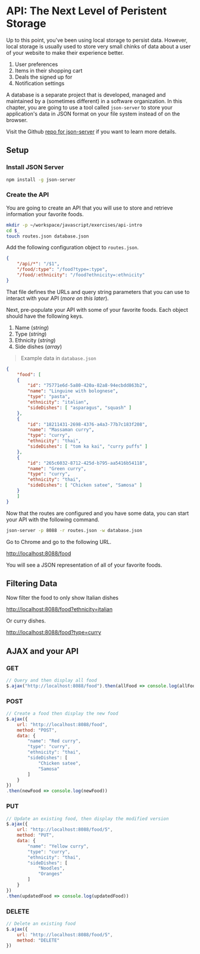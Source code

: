 # API: The Next Level of Peristent Storage

Up to this point, you've been using local storage to persist data. However, local storage is usually used to store very small chinks of data about a user of your website to make their experience better.

1. User preferences
1. Items in their shopping cart
1. Deals the signed up for
1. Notification settings

A database is a separate project that is developed, managed and maintained by a (sometimes different) in a software organization. In this chapter, you are going to use a tool called `json-server` to store your application's data in JSON format on your file system instead of on the browser.

Visit the Github [repo for json-server](https://github.com/typicode/json-server) if you want to learn more details.

## Setup

### Install JSON Server

```sh
npm install -g json-server
```

### Create the API

You are going to create an API that you will use to store and retrieve information your favorite foods.

```sh
mkdir -p ~/workspace/javascript/exercises/api-intro
cd $_
touch routes.json database.json
```

Add the following configuration object to `routes.json`.

```json
{
    "/api/*": "/$1",
    "/food/:type": "/food?type=:type",
    "/food/:ethnicity": "/food?ethnicity=:ethnicity"
}
```

That file defines the URLs and query string parameters that you can use to interact with your API (_more on this later_).

Next, pre-populate your API with some of your favorite foods. Each object should have the following keys.

1. Name (_string_)
1. Type (_string_)
1. Ethnicity (_string_)
1. Side dishes (_array_)

> Example data in `database.json`

```json
{
    "food": [
    {
        "id": "75771e6d-5a80-420a-82a8-94ecbdd863b2",
        "name": "Linguine with bolognese",
        "type": "pasta",
        "ethnicity": "italian",
        "sideDishes": [ "asparagus", "squash" ]
    },
    {
        "id": "18211431-2698-4376-a4a3-77b7c183f208",
        "name": "Massaman curry",
        "type": "curry",
        "ethnicity": "thai",
        "sideDishes": [ "tom ka kai", "curry puffs" ]
    },
    {
        "id": "265c6032-8712-425d-b795-aa5416b54118",
        "name": "Green curry",
        "type": "curry",
        "ethnicity": "thai",
        "sideDishes": [ "Chicken satee", "Samosa" ]
    }
    ]
}
```

Now that the routes are configured and you have some data, you can start your API with the following command.

```sh
json-server -p 8088 -r routes.json -w database.json
```

Go to Chrome and go to the following URL.

[http://localhost:8088/food](http://localhost:8088/food)

You will see a JSON representation of all of your favorite foods.

## Filtering Data

Now filter the food to only show Italian dishes

[http://localhost:8088/food?ethnicity=italian](http://localhost:8088/food?ethnicity=italian)

Or curry dishes.

[http://localhost:8088/food?type=curry](http://localhost:8088/food?type=curry)

## AJAX and your API

### GET

```js
// Query and then display all food
$.ajax("http://localhost:8088/food").then(allFood => console.log(allFood))
```

### POST

```js
// Create a food then display the new food
$.ajax({
    url: "http://localhost:8088/food",
    method: "POST",
    data: {
        "name": "Red curry",
        "type": "curry",
        "ethnicity": "thai",
        "sideDishes": [
            "Chicken satee",
            "Samosa"
        ]
    }
})
.then(newFood => console.log(newFood))
```

### PUT

```js
// Update an existing food, then display the modified version
$.ajax({
    url: "http://localhost:8088/food/5",
    method: "PUT",
    data: {
        "name": "Yellow curry",
        "type": "curry",
        "ethnicity": "thai",
        "sideDishes": [
            "Noodles",
            "Oranges"
        ]
    }
})
.then(updatedFood => console.log(updatedFood))
```

### DELETE

```js
// Delete an existing food
$.ajax({
    url: "http://localhost:8088/food/5",
    method: "DELETE"
})
```
